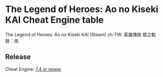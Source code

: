 # The Legend of Heroes: Ao no Kiseki KAI Cheat Engine table  
The Legend of Heroes: Ao no Kiseki KAI (Steam)
zh-TW: 英雄傳說 碧之軌跡：改
 
## Release
Cheat Engine: [7.4 or newer](https://github.com/cheat-engine/cheat-engine/releases)  

